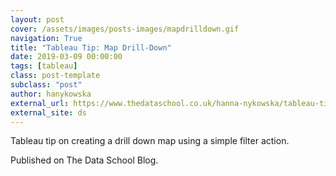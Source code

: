 ```yaml
---
layout: post
cover: /assets/images/posts-images/mapdrilldown.gif
navigation: True
title: "Tableau Tip: Map Drill-Down"
date: 2019-03-09 00:00:00
tags: [tableau]
class: post-template
subclass: "post"
author: hanykowska
external_url: https://www.thedataschool.co.uk/hanna-nykowska/tableau-tip-map-drill-down/
external_site: ds
---
```


Tableau tip on creating a drill down map using a simple filter action.

Published on The Data School Blog.
